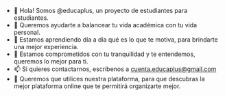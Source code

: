 - 👋 Hola! Somos @educaplus, un proyecto de estudiantes para estudiantes.
- 👀 Queremos ayudarte a balancear tu vida académica con tu vida personal.
- 🌱 Estamos aprendiendo día a día qué es lo que te motiva, para brindarte una mejor experiencia.
- 💞️ Estamos comprometidos con tu tranquilidad y te entendemos, queremos lo mejor para ti.
- 📫 Si quieres contactarnos, escribenos a cuenta.educaplus@gmail.com
- 🦾 Queremos que utilices nuestra plataforma, para que descubras la mejor plataforma online que te permitirá organizarte mejor.

<!---
educaplus/educaplus is a ✨ special ✨ repository because its `README.md` (this file) appears on your GitHub profile.
You can click the Preview link to take a look at your changes.
--->
